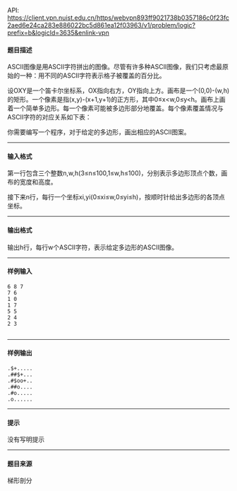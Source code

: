 API: https://client.vpn.nuist.edu.cn/https/webvpn893ff9021738b0357186c0f23fc2aed6e24ca283e886022bc5d861ea12f03963/v1/problem/logic?prefix=b&logicId=3635&enlink-vpn

#### 题目描述

ASCII图像是用ASCII字符拼出的图像。尽管有许多种ASCII图像，我们只考虑最原始的一种：用不同的ASCII字符表示格子被覆盖的百分比。

设OXY是一个笛卡尔坐标系，OX指向右方，OY指向上方。画布是一个(0,0)-(w,h)的矩形。一个像素是指(x,y)-(x+1,y+1)的正方形，其中0≤x<w,0≤y<h。画布上画着一个简单多边形。每一个像素可能被多边形部分地覆盖。每个像素覆盖情况与ASCII字符的对应关系如下表：

你需要编写一个程序，对于给定的多边形，画出相应的ASCII图案。

---

#### 输入格式

第一行包含三个整数n,w,h(3≤n≤100,1≤w,h≤100)，分别表示多边形顶点个数，画布的宽度和高度。

接下来n行，每行一个坐标xi,yi(0≤xi≤w,0≤yi≤h)，按顺时针给出多边形的各顶点坐标。

---

#### 输出格式

输出h行，每行w个ASCII字符，表示给定多边形的ASCII图像。

---

#### 样例输入
```
6 8 7
7 6
1 0
1 7
5 5
2 4
2 3


```

---

#### 样例输出
```
.$+.....
.##$+...
.#$oo+..
.##o....
.#o.....
.o......

```

---

#### 提示

没有写明提示

---

#### 题目来源

梯形剖分
